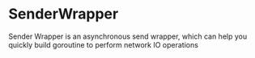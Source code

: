 # SenderWrapper

Sender Wrapper is an asynchronous send wrapper, 
which can help you quickly build goroutine to perform network IO operations
